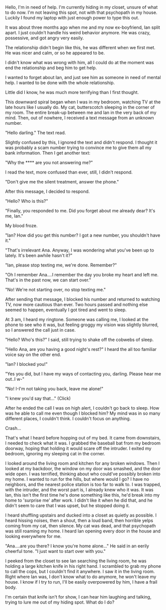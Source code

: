 Hello, I'm in need of help. I'm currently hiding in my closet, unsure of what to do now. I'm not leaving this spot, not with that psychopath in my house. Luckily I found my laptop with just enough power to type this out.

It was about three months ago when me and my now ex-boyfriend, Ian split apart. I just couldn't handle his weird behavior anymore. He was crazy, possessive, and got angry very easily. 

The relationship didn't begin like this, he was different when we first met. He was nicer and calm, or so he appeared to be. 

I didn't know what was wrong with him, all I could do at the moment was end the relationship and beg him to get help. 

I wanted to forget about Ian, and just see him as someone in need of mental help. I wanted to be done with the whole relationship.

Little did I know, he was much more terrifying than I first thought.

This downward spiral began when I was in my bedroom, watching TV at the late hours like I usually do. My cat, butterscotch sleeping in the corner of my room. The entire break-up between me and Ian in the very back of my mind. Then, out of nowhere, I received a text message from an unknown number.

"Hello darling." The text read.

Slightly confused by this, I ignored the text and didn't respond. I thought it was probably a scam number trying to convince me to give them all my bank information. Then I get another text:

"Why the \*\*\*\* are you not answering me?"

I read the text, more confused than ever, still, I didn't respond. 

"Don't give me the silent treatment, answer the phone."

After this message, I decided to respond.

"Hello? Who is this?"

"Finally, you responded to me. Did you forget about me already dear? It's me, Ian."

My blood froze.

"Ian? How did you get this number? I got a new number, you shouldn't have it."

"That's irrelevant Ana. Anyway, I was wondering what you've been up to lately. It's been awhile hasn't it?"

"Ian, please stop texting me, we're done. Remember?"

"Oh I remember Ana....I remember the day you broke my heart and left me. That's in the past now, we can start over."

"No! We're not starting over, no stop texting me."

After sending that message, I blocked his number and returned to watching TV, now more cautious than ever. Two hours passed and nothing else seemed to happen, eventually I got tired and went to sleep.

At 3 am, I heard my ringtone. Someone was calling me, I looked at the phone to see who it was, but feeling groggy my vision was slightly blurred, so I answered the call just in case.

"Hello? Who's this?" I said, still trying to shake off the cobwebs of sleep.

"Hello Ana, are you having a good night's rest?" I heard the all too familiar voice say on the other end.

"Ian? I blocked you!"

"Yes you did, but I have my ways of contacting you, darling. Please hear me out..I w-"

"No! I-I'm not taking you back, leave me alone!"

"I knew you'd say that..." (Click)

After he ended the call I was on high alert, I couldn't go back to sleep. How was he able to call me even though I blocked him? My mind was in so many different places, I couldn't think. I couldn't focus on anything.

Crash...

That's what I heard before hopping out of my bed. It came from downstairs, I needed to check what it was. I grabbed the baseball bat from my bedroom doorway, hoping that holding it would scare off the intruder. I exited my bedroom, ignoring my sleeping cat in the corner.

I looked around the living room and kitchen for any broken windows. Then I looked at my backdoor, the window on my door was smashed, and the door wide open. I was terrified, thinking about who could've possibly broken into my home. I wanted to run for the hills, but where would I go? I have no neighbors, and the nearest police station is too far to walk to. I was trapped, with the intruder, and the worst part is, I already knew who it was. It was Ian, this isn't the first time he's done something like this, he'd break into my home to 'surprise me' after work. I didn't like it when he did that, and he didn't seem to care that I was upset, but he stopped doing it.

I heard shuffling upstairs and ducked into a closet as quietly as possible. I heard hissing noises, then a shout, then a loud band, then horrible yelps coming from my cat, then silence. My cat was dead, and that psychopath was still roaming my home. I heard Ian opening every door in the house and looking everywhere for me.

"Ana....are you there? I know you're home alone..." He said in an eerily cheerful tone. "I just want to start over with you." 

I peeked from the closet to see Ian searching the living room, he was holding a large kitchen knife in his right hand. I scrambled to grab my phone to call the cops, but I couldn't find it anywhere. I saw it in the living room. Right where Ian was, I don't know what to do anymore, he won't leave my house. I know if I try to run, I'll be easily overpowered by him, I have a frail body. 

 I'm certain that knife isn't for show, I can hear him laughing and talking, trying to lure me out of my hiding spot. What do I do?
